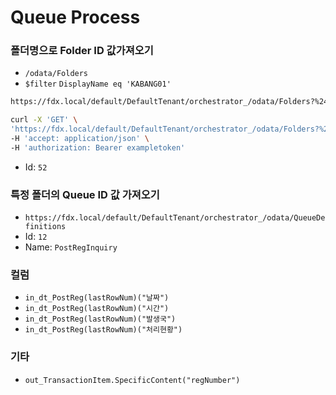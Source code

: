 # Queue Process

### 폴더명으로 Folder ID 값가져오기 
- `/odata/Folders`
- `$filter` `DisplayName eq 'KABANG01'`

```sh
https://fdx.local/default/DefaultTenant/orchestrator_/odata/Folders?%24filter=DisplayName%20eq%20'KABANG01'
```

```sh
curl -X 'GET' \
'https://fdx.local/default/DefaultTenant/orchestrator_/odata/Folders?%24filter=DisplayName%20eq%20'\''KABANG01'\''' \
-H 'accept: application/json' \
-H 'authorization: Bearer exampletoken'
```
- Id: `52`
	
### 특정 폴더의 Queue ID 값 가져오기
- `https://fdx.local/default/DefaultTenant/orchestrator_/odata/QueueDefinitions`
- Id: `12`
- Name: `PostRegInquiry`

### 컬럼
- `in_dt_PostReg(lastRowNum)("날짜")`
- `in_dt_PostReg(lastRowNum)("시간")`
- `in_dt_PostReg(lastRowNum)("발생국")`
- `in_dt_PostReg(lastRowNum)("처리현황")`

### 기타
- `out_TransactionItem.SpecificContent("regNumber")`
